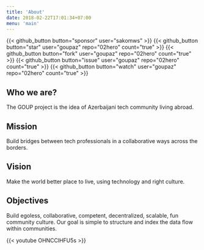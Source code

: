 ```yaml
---
title: 'About'
date: 2018-02-22T17:01:34+07:00
menu: 'main'
---
```


<!-- {{< github_button button="follow"   user="goupaz" >}} -->
{{< github_button button="sponsor"  user="sakomws" >}}
{{< github_button button="star"     user="goupaz" repo="02hero" count="true" >}}
{{< github_button button="fork"     user="goupaz" repo="02hero" count="true" >}}
{{< github_button button="issue"    user="goupaz" repo="02hero" count="true" >}}
{{< github_button button="watch"    user="goupaz" repo="02hero" count="true" >}}
<!-- {{< github_button button="download" user="goupaz" repo="github-button-hugo-shortcode" >}}
{{< github_button button="view"     user="goupaz" repo="02hero" >}} -->

## Who we are?
The GOUP project is the idea of Azerbaijani tech community living abroad.

## Mission
Build bridges between tech professionals in a collaborative ways across the borders.

## Vision
Make the world better place to live, using technology and right culture.

## Objectives
Build egoless, collaborative, competent,  decentralized, scalable, fun community culture.
Our goal is simple to structure and index the data flow within communities. 



{{< youtube OHNCClHFU5s >}}

<!-- 1. Coming soon.

Coming soon.

## Coming soon

Coming soon.

- Coming

Coming soon [comingsoon](#fati) _comingsoon_. -->

